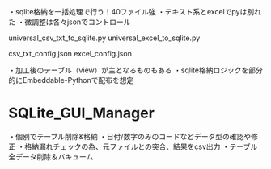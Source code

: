 ・sqlite格納を一括処理で行う！40ファイル強
・テキスト系とexcelでpyは別れた
・微調整は各々jsonでコントロール

universal_csv_txt_to_sqlite.py
universal_excel_to_sqlite.py

csv_txt_config.json
excel_config.json

・加工後のテーブル（view）が主となるものもある
・sqlite格納ロジックを部分的にEmbeddable-Pythonで配布を想定



# SQLite_GUI_Manager
・個別でテーブル削除&格納
・日付/数字のみのコードなどデータ型の確認や修正
・格納漏れチェックの為、元ファイルとの突合、結果をcsv出力
・テーブル全データ削除＆バキューム
